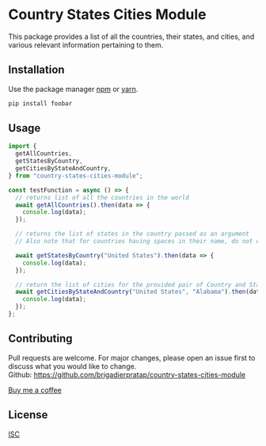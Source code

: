 # Country States Cities Module

This package provides a list of all the countries, their states, and cities, and various relevant information pertaining to them.

## Installation

Use the package manager [npm](https://docs.npmjs.com/downloading-and-installing-node-js-and-npm) or [yarn](https://classic.yarnpkg.com/en/docs/install/#debian-stable).

```bash
pip install foobar
```

## Usage

```javascript
import {
  getAllCountries,
  getStatesByCountry,
  getCitiesByStateAndCountry,
} from "country-states-cities-module";

const testFunction = async () => {
  // returns list of all the countries in the world
  await getAllCountries().then(data => {
    console.log(data);
  });

  // returns the list of states in the country passed as an argument
  // Also note that for countries having spaces in their name, do not omit spaces.

  await getStatesByCountry("United States").then(data => {
    console.log(data);
  });

  // return the list of cities for the provided pair of Country and States
  await getCitiesByStateAndCountry("United States", "Alabama").then(data => {
    console.log(data);
  });
};
```

## Contributing

Pull requests are welcome. For major changes, please open an issue first to discuss what you would like to change.  
Github: <https://github.com/brigadierpratap/country-states-cities-module>

[Buy me a coffee](https://www.buymeacoffee.com/brigadierpratap)

## License

[ISC](https://choosealicense.com/licenses/isc/)
